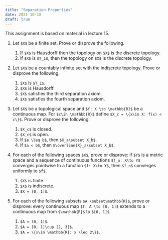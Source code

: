 ```yaml
---
title: "Separation Properties"
date: 2021-10-18
draft: true
---
```


This assignment is based on material in lecture 15.

1. Let `$X$` be a finite set. Prove or disprove the following.
    1. If `$X$` is Hausdorff then the topology on `$X$` is the discrete topology.
    2. If `$X$` is `$T_1$`, then the topology on `$X$` is the discrete topology.

2. Let `$X$` be a countably infinite set with the indiscrete topology. Prove or disprove the following.
    1. `$X$` is `$T_1$`.
    2. `$X$` is Hausdorff.
    3. `$X$` satisfies the third separation axiom.
    4. `$X$` satisfies the fourth separation axiom.

3. Let `$X$` be a topological space and `$f: X \to \mathbb{R}$` be a continuous map. For `$c\in \mathbb{R}$` define `$X_c = \{x\in X: f(x) < c\}$`. Prove or disprove the following.
    1. `$X_c$` is closed.
    2. `$X_c$` is open.
    3. If `$a \leq b$`, then `$X_a\subset X_b$`.
    4. If `$a < b$`, then `$\overline{X}_a\subset X_b$`.

4. For each of the following spaces `$X$`, prove or disprove: if `$Y$` is a metric space and a sequence of continuous functions `$f_n: X\to Y$` converges pointwise to a function `$f: X\to Y$`, then `$f_n$` converges uniformly to `$f$`.
    1. `$X$` is finite.
    2. `$X$` is indiscrete.
    3. `$X = [0, 1]$`.

5. For each of the following subsets `$A \subset\mathbb{R}$`, prove or disprove: every continuous map `$f: A \to [0, 1]$` extends to a continuous map from `$\mathbb{R}$` to `$[0, 1]$`.
    1. `$A = (0, 1)$`.
    2. `$A = [0, 1]\cup [2, 3]$`.
    3. `$A = \{x\in \mathbb{R}: x \leq 2\}$`.


